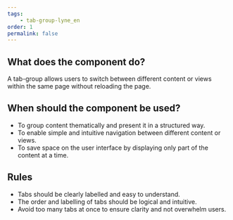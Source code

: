 ```yaml
---
tags: 
    - tab-group-lyne_en
order: 1
permalink: false
---
```


## What does the component do?
A tab-group allows users to switch between different content or views within the same page without reloading the page.

## When should the component be used?
* To group content thematically and present it in a structured way.
* To enable simple and intuitive navigation between different content or views.
* To save space on the user interface by displaying only part of the content at a time.

## Rules
* Tabs should be clearly labelled and easy to understand.
* The order and labelling of tabs should be logical and intuitive.
* Avoid too many tabs at once to ensure clarity and not overwhelm users.